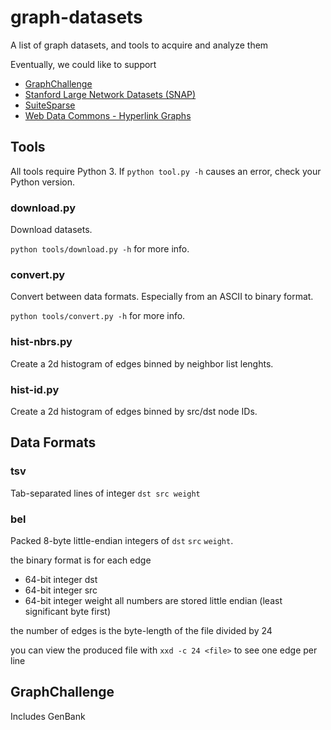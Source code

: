 # graph-datasets

A list of graph datasets, and tools to acquire and analyze them

Eventually, we could like to support
* [GraphChallenge](https://graphchallenge.mit.edu/data-sets)
* [Stanford Large Network Datasets (SNAP)](https://snap.stanford.edu/data/index.html
)
* [SuiteSparse](sparse.tamu.edu)
* [Web Data Commons - Hyperlink Graphs](webdatacommons.org/hyperlinkgraph)

## Tools

All tools require Python 3. If `python tool.py -h` causes an error, check your Python version.

### download.py

Download datasets.

`python tools/download.py -h` for more info.

### convert.py

Convert between data formats.
Especially from an ASCII to binary format.

`python tools/convert.py -h` for more info.

### hist-nbrs.py

Create a 2d histogram of edges binned by neighbor list lenghts.

### hist-id.py

Create a 2d histogram of edges binned by src/dst node IDs.

## Data Formats

### tsv

Tab-separated lines of integer `dst src weight`

### bel

Packed 8-byte little-endian integers of `dst` `src` `weight`.

the binary format is for each edge
* 64-bit integer dst
* 64-bit integer src
* 64-bit integer weight
all numbers are stored little endian (least significant byte first)

the number of edges is the byte-length of the file divided by 24

you can view the produced file with 
`xxd -c 24 <file>` to see one edge per line

## GraphChallenge

Includes GenBank 


